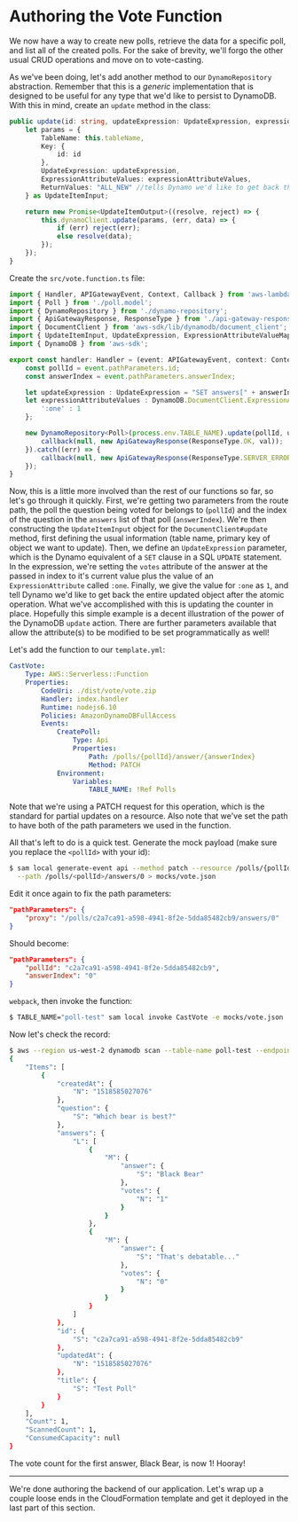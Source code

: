 # Authoring the Vote Function
We now have a way to create new polls, retrieve the data for a specific poll, and list all of the created polls.  For the sake of brevity, we'll forgo the other usual CRUD operations and move on to vote-casting.

As we've been doing, let's add another method to our `DynamoRepository` abstraction.  Remember that this is a *generic* implementation that is designed to be useful for any type that we'd like to persist to DynamoDB.  With this in mind, create an `update` method in the class:
```typescript
public update(id: string, updateExpression: UpdateExpression, expressionAttributeValues: DynamoDB.DocumentClient.ExpressionAttributeValueMap): Promise<UpdateItemOutput> {
    let params = {
        TableName: this.tableName,
        Key: {
            id: id
        },
        UpdateExpression: updateExpression,
        ExpressionAttributeValues: expressionAttributeValues,
        ReturnValues: "ALL_NEW" //tells Dynamo we'd like to get back the updated record
    } as UpdateItemInput;

    return new Promise<UpdateItemOutput>((resolve, reject) => {
        this.dynamoClient.update(params, (err, data) => {
            if (err) reject(err);
            else resolve(data);
        });
    });
}
```

Create the `src/vote.function.ts` file:
```typescript
import { Handler, APIGatewayEvent, Context, Callback } from 'aws-lambda';
import { Poll } from './poll.model';
import { DynamoRepository } from './dynamo-repository';
import { ApiGatewayResponse, ResponseType } from './api-gateway-response';
import { DocumentClient } from 'aws-sdk/lib/dynamodb/document_client';
import { UpdateItemInput, UpdateExpression, ExpressionAttributeValueMap } from 'aws-sdk/clients/dynamodb';
import { DynamoDB } from 'aws-sdk';

export const handler: Handler = (event: APIGatewayEvent, context: Context, callback?: Callback) => {
    const pollId = event.pathParameters.id;
    const answerIndex = event.pathParameters.answerIndex;

    let updateExpression : UpdateExpression = "SET answers[" + answerIndex + "].votes = answers[" + answerIndex + "].votes + :one";
    let expressionAttributeValues : DynamoDB.DocumentClient.ExpressionAttributeValueMap = {
        ':one' : 1
    };

    new DynamoRepository<Poll>(process.env.TABLE_NAME).update(pollId, updateExpression, expressionAttributeValues).then((val) => {
        callback(null, new ApiGatewayResponse(ResponseType.OK, val));
    }).catch((err) => {
        callback(null, new ApiGatewayResponse(ResponseType.SERVER_ERROR, err));
    });
}
```
Now, this is a little more involved than the rest of our functions so far, so let's go through it quickly.  First, we're getting two parameters from the route path, the poll the question being voted for belongs to (`pollId`) and the index of the question in the `answers` list of that poll (`answerIndex`).  We're then constructing the `UpdateItemInput` object for the `DocumentClient#update` method, first defining the usual information (table name, primary key of object we want to update).  Then, we define an `UpdateExpression` parameter, which is the Dynamo equivalent of a `SET` clause in a SQL `UPDATE` statement.  In the expression, we're setting the `votes` attribute of the answer at the passed in index to it's current value plus the value of an `ExpressionAttribute` called `:one`.  Finally, we give the value for `:one` as `1`, and tell Dynamo we'd like to get back the entire updated object after the atomic operation.  What we've accomplished with this is updating the counter in place.  Hopefully this simple example is a decent illustration of the  power of the DynamoDB `update` action. There are further parameters available that allow the attribute(s) to be modified to be set programmatically as well!

Let's add the function to our `template.yml`:
```yaml
CastVote:
    Type: AWS::Serverless::Function
    Properties:
        CodeUri: ./dist/vote/vote.zip
        Handler: index.handler
        Runtime: nodejs6.10
        Policies: AmazonDynamoDBFullAccess
        Events:
            CreatePoll:
                Type: Api
                Properties:
                    Path: /polls/{pollId}/answer/{answerIndex}
                    Method: PATCH
            Environment:
                Variables:
                    TABLE_NAME: !Ref Polls
```
Note that we're using a PATCH request for this operation, which is the standard for partial updates on a resource.  Also note that we've set the path to have both of the path parameters we used in the function.

All that's left to do is a quick test.  Generate the mock payload (make sure you replace the `<pollId>` with your id):
```bash
$ sam local generate-event api --method patch --resource /polls/{pollId}/answer/{answerIndex} \
  --path /polls/<pollId>/answers/0 > mocks/vote.json
```

Edit it once again to fix the path parameters:
```json
"pathParameters": {
    "proxy": "/polls/c2a7ca91-a598-4941-8f2e-5dda85482cb9/answers/0"
}
```
Should become:
```json
"pathParameters": {
    "pollId": "c2a7ca91-a598-4941-8f2e-5dda85482cb9",
    "answerIndex": "0"
}
```
`webpack`, then invoke the function:
```bash
$ TABLE_NAME="poll-test" sam local invoke CastVote -e mocks/vote.json
```

Now let's check the record:
```bash
$ aws --region us-west-2 dynamodb scan --table-name poll-test --endpoint http://localhost:8000
{
    "Items": [
        {
            "createdAt": {
                "N": "1518585027076"
            },
            "question": {
                "S": "Which bear is best?"
            },
            "answers": {
                "L": [
                    {
                        "M": {
                            "answer": {
                                "S": "Black Bear"
                            },
                            "votes": {
                                "N": "1"
                            }
                        }
                    },
                    {
                        "M": {
                            "answer": {
                                "S": "That's debatable..."
                            },
                            "votes": {
                                "N": "0"
                            }
                        }
                    }
                ]
            },
            "id": {
                "S": "c2a7ca91-a598-4941-8f2e-5dda85482cb9"
            },
            "updatedAt": {
                "N": "1518585027076"
            },
            "title": {
                "S": "Test Poll"
            }
        }
    ],
    "Count": 1,
    "ScannedCount": 1,
    "ConsumedCapacity": null
}
```
The vote count for the first answer, Black Bear, is now 1! Hooray!

---

We're done authoring the backend of our application.  Let's wrap up a couple loose ends in the CloudFormation template and get it deployed in the last part of this section.